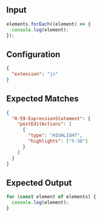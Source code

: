 
## Input
```javascript input
elements.forEach((element) => {
  console.log(element);
});
```

## Configuration
```json configuration
{
  "extension": "js"
}
```

## Expected Matches
```json expected matches
{
  "0-59-ExpressionStatement": {
    "postEditActions": [
      {
        "type": "HIGHLIGHT",
        "highlights": ["5-30"]
      }
    ]
  }
}
```

## Expected Output
```javascript expected output
for (const element of elements) {
  console.log(element);
}
```
